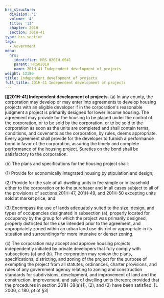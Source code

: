 ```yaml
---
hrs_structure:
  division: '1'
  volume: '4'
  title: '13'
  chapter: 201H
  section: 201H-41
type: hrs_section
tags:
  - Government
menu:
  hrs:
    identifier: HRS_0201H-0041
    parent: HRS0201H
    name: 201H-41 Independent development of projects
weight: 12180
title: Independent development of projects
full_title: 201H-41 Independent development of projects
---
```

**[§201H-41] Independent development of projects.** (a) In any county, the corporation may develop or may enter into agreements to develop housing projects with an eligible developer if in the corporation's reasonable judgment a project is primarily designed for lower income housing. The agreement may provide for the housing to be placed under the control of the corporation, or to be sold by the corporation, or to be sold to the corporation as soon as the units are completed and shall contain terms, conditions, and covenants as the corporation, by rules, deems appropriate. Every agreement shall provide for the developer to furnish a performance bond in favor of the corporation, assuring the timely and complete performance of the housing project. Sureties on the bond shall be satisfactory to the corporation.

(b) The plans and specifications for the housing project shall:

(1) Provide for economically integrated housing by stipulation and design;

(2) Provide for the sale of all dwelling units in fee simple or in leasehold either to the corporation or to the purchaser and in all cases subject to all of the provisions of sections 201H-47, 201H-49, and 201H-50 excepting units sold at market price; and

(3) Encompass the use of lands adequately suited to the size, design, and types of occupancies designated in subsection (a), properly located for occupancy by the group for which the project was primarily designed, properly districted for the use intended prior to the agreement, and appropriately zoned within an urban land use district or appropriate in its situation and surroundings for more intensive or denser zoning.

(c) The corporation may accept and approve housing projects independently initiated by private developers that fully comply with subsections (a) and (b). The corporation may review the plans, specifications, districting, and zoning of the project for the purpose of exempting the project from all statutes, ordinances, charter provisions, and rules of any government agency relating to zoning and construction standards for subdivisions, development, and improvement of land and the construction, improvement, and sale of dwelling units thereon; provided that the procedures in section 201H-38(a)(1), (2), and (3) have been satisfied. [L 2006, c 180, pt of §3]